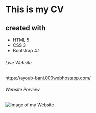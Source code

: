 # This is my CV 
## created with 
- HTML 5
- CSS 3
- Bootstrap 4.1

###### Live Website 
https://ayoub-bani.000webhostapp.com/

###### Website Preview
![Image of my Website](http://i66.tinypic.com/1z38j2o.png)





